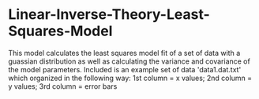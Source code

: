 # Linear-Inverse-Theory-Least-Squares-Model
This model calculates the least squares model fit of a set of data with a guassian distribution as well as calculating the variance and covariance of the model parameters.
Included is an example set of data 'data1.dat.txt' which organized in the following way:
  1st column = x values;
  2nd column = y values;
  3rd column = error bars
